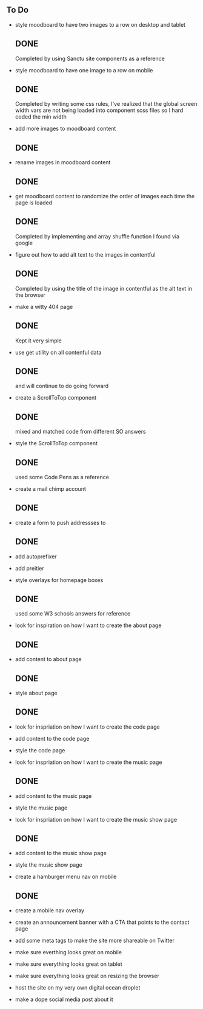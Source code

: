 ## To Do
- style moodboard to have two images to a row on desktop and tablet
  ## DONE
    Completed by using Sanctu site components as a reference

- style moodboard to have one image to a row on mobile
  ## DONE
    Completed by writing some css rules, I've realized that the global screen width vars are not being loaded into component scss files so I hard coded the min width

- add more images to moodboard content
  ## DONE

- rename images in moodboard content
  ## DONE

- get moodboard content to randomize the order of images each time the page is loaded
  ## DONE
    Completed by implementing and array shuffle function I found via google

- figure out how to add alt text to the images in contentful
  ## DONE
    Completed by using the title of the image in contentful as the alt text in the browser

- make a witty 404 page
  ## DONE
    Kept it very simple

- use get utility on all contenful data
  ## DONE
    and will continue to do going forward

- create a ScrollToTop component
  ## DONE
    mixed and matched code from different SO answers

- style the ScrollToTop component
  ## DONE
    used some Code Pens as a reference

- create a mail chimp account
  ## DONE
- create a form to push addressses to
  ## DONE

- add autoprefixer
- add preitier

- style overlays for homepage boxes
  ## DONE
    used some W3 schools answers for reference

- look for inspiration on how I want to create the about page
  ## DONE
- add content to about page
  ## DONE
- style about page
  ## DONE

- look for inspriation on how I want to create the code page
- add content to the code page
- style the code page

- look for inspriation on how I want to create the music page
  ## DONE
- add content to the music page
- style the music page

- look for inspriation on how I want to create the music show page
  ## DONE
- add content to the music show page
- style the music show page

- create a hamburger menu nav on mobile
  ## DONE
- create a mobile nav overlay
- create an announcement banner with a CTA that points to the contact page

- add some meta tags to make the site more shareable on Twitter

- make sure everthing looks great on mobile
- make sure everything looks great on tablet
- make sure everything looks great on resizing the browser

- host the site on my very own digital ocean droplet
- make a dope social media post about it

